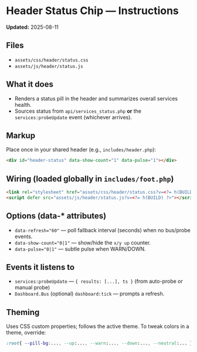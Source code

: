 # Header Status Chip — Instructions
**Updated:** 2025-08-11

## Files
- `assets/css/header/status.css`
- `assets/js/header/status.js`

## What it does
- Renders a status pill in the header and summarizes overall services health.
- Sources status from `api/services_status.php` **or** the `services:probeUpdate` event (whichever arrives).

## Markup
Place once in your shared header (e.g., `includes/header.php`):
```html
<div id="header-status" data-show-count="1" data-pulse="1"></div>
```

## Wiring (loaded globally in `includes/foot.php`)
```html
<link rel="stylesheet" href="assets/css/header/status.css?v=<?= h(BUILD) ?>" />
<script defer src="assets/js/header/status.js?v=<?= h(BUILD) ?>"></script>
```

## Options (data-* attributes)
- `data-refresh="60"` — poll fallback interval (seconds) when no bus/probe events.
- `data-show-count="0|1"` — show/hide the `x/y up` counter.
- `data-pulse="0|1"` — subtle pulse when WARN/DOWN.

## Events it listens to
- `services:probeUpdate` — `{ results: [...], ts }` (from auto-probe or manual probe)
- `Dashboard.Bus` (optional) `dashboard:tick` — prompts a refresh.

## Theming
Uses CSS custom properties; follows the active theme. To tweak colors in a theme, override:
```css
:root{ --pill-bg:..., --up:..., --warn:..., --down:..., --neutral:... }
```
